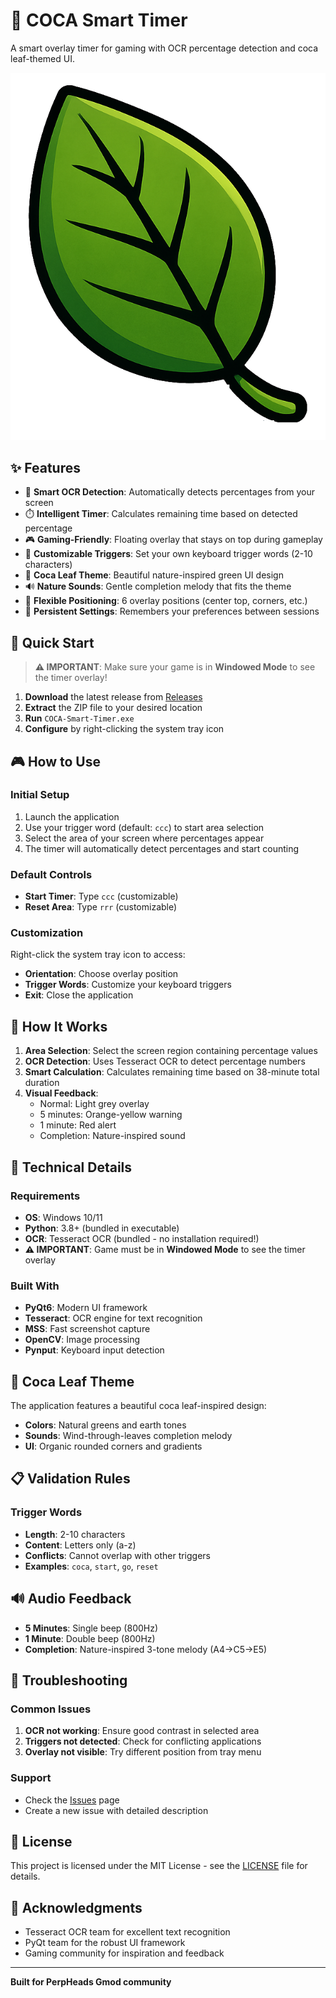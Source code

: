 # 🌿 COCA Smart Timer

A smart overlay timer for gaming with OCR percentage detection and coca leaf-themed UI.

![COCA Smart Timer](assets/coca_logo.png)

## ✨ Features

- 🎯 **Smart OCR Detection**: Automatically detects percentages from your screen
- ⏱️ **Intelligent Timer**: Calculates remaining time based on detected percentage
- 🎮 **Gaming-Friendly**: Floating overlay that stays on top during gameplay
- 🔧 **Customizable Triggers**: Set your own keyboard trigger words (2-10 characters)
- 🎨 **Coca Leaf Theme**: Beautiful nature-inspired green UI design
- 🔊 **Nature Sounds**: Gentle completion melody that fits the theme
- 📍 **Flexible Positioning**: 6 overlay positions (center top, corners, etc.)
- 💾 **Persistent Settings**: Remembers your preferences between sessions

## 🚀 Quick Start

> **⚠️ IMPORTANT**: Make sure your game is in **Windowed Mode** to see the timer overlay!

1. **Download** the latest release from [Releases](../../releases)
2. **Extract** the ZIP file to your desired location
3. **Run** `COCA-Smart-Timer.exe`
4. **Configure** by right-clicking the system tray icon

## 🎮 How to Use

### Initial Setup
1. Launch the application
2. Use your trigger word (default: `ccc`) to start area selection
3. Select the area of your screen where percentages appear
4. The timer will automatically detect percentages and start counting

### Default Controls
- **Start Timer**: Type `ccc` (customizable)
- **Reset Area**: Type `rrr` (customizable)

### Customization
Right-click the system tray icon to access:
- **Orientation**: Choose overlay position
- **Trigger Words**: Customize your keyboard triggers
- **Exit**: Close the application

## 🎯 How It Works

1. **Area Selection**: Select the screen region containing percentage values
2. **OCR Detection**: Uses Tesseract OCR to detect percentage numbers
3. **Smart Calculation**: Calculates remaining time based on 38-minute total duration
4. **Visual Feedback**: 
   - Normal: Light grey overlay
   - 5 minutes: Orange-yellow warning
   - 1 minute: Red alert
   - Completion: Nature-inspired sound

## 🔧 Technical Details

### Requirements
- **OS**: Windows 10/11
- **Python**: 3.8+ (bundled in executable)
- **OCR**: Tesseract OCR (bundled - no installation required!)
- **⚠️ IMPORTANT**: Game must be in **Windowed Mode** to see the timer overlay

### Built With
- **PyQt6**: Modern UI framework
- **Tesseract**: OCR engine for text recognition
- **MSS**: Fast screenshot capture
- **OpenCV**: Image processing
- **Pynput**: Keyboard input detection

## 🎨 Coca Leaf Theme

The application features a beautiful coca leaf-inspired design:
- **Colors**: Natural greens and earth tones
- **Sounds**: Wind-through-leaves completion melody
- **UI**: Organic rounded corners and gradients

## 📋 Validation Rules

### Trigger Words
- **Length**: 2-10 characters
- **Content**: Letters only (a-z)
- **Conflicts**: Cannot overlap with other triggers
- **Examples**: `coca`, `start`, `go`, `reset`

## 🔊 Audio Feedback

- **5 Minutes**: Single beep (800Hz)
- **1 Minute**: Double beep (800Hz)
- **Completion**: Nature-inspired 3-tone melody (A4→C5→E5)

## 🐛 Troubleshooting

### Common Issues
1. **OCR not working**: Ensure good contrast in selected area
2. **Triggers not detected**: Check for conflicting applications
3. **Overlay not visible**: Try different position from tray menu

### Support
- Check the [Issues](../../issues) page
- Create a new issue with detailed description

## 📄 License

This project is licensed under the MIT License - see the [LICENSE](LICENSE) file for details.

## 🙏 Acknowledgments

- Tesseract OCR team for excellent text recognition
- PyQt team for the robust UI framework
- Gaming community for inspiration and feedback

---

**Built for PerpHeads Gmod community**
